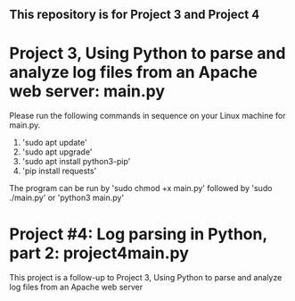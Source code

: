 ## This repository is for Project 3 and Project 4

# Project 3, Using Python to parse and analyze log files from an Apache web server: main.py
Please run the following commands in sequence on your Linux machine for main.py.
1. 'sudo apt update'
2. 'sudo apt upgrade'
3. 'sudo apt install python3-pip'
4. 'pip install requests'

The program can be run by 'sudo chmod +x main.py' followed by 'sudo ./main.py' or 'python3 main.py'

# Project #4: Log parsing in Python, part 2: project4main.py
This project is a follow-up to Project 3, Using Python to parse and analyze log files from an Apache web server
